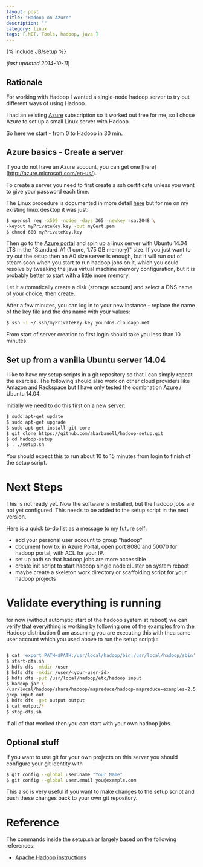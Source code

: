 ```yaml
---
layout: post
title: "Hadoop on Azure"
description: ""
category: linux
tags: [.NET, Tools, hadoop, java ]
---
```

{% include JB/setup %}

_(last updated 2014-10-11_)

## Rationale

For working with Hadoop I wanted a single-node hadoop server to try out
different ways of using Hadoop.

I had an existing [Azure](http://azure.microsoft.com/en-us/) subscription
so it worked out free for me, so I chose Azure to set up a small Linux
server with Hadoop.

So here we start - from 0 to Hadoop in 30 min.

## Azure basics - Create a server

If you do not have an Azure account, you can get one [here]
(http://azure.microsoft.com/en-us/).

To create a server you need to first create a ssh certificate
unless you want to give your password each time.

The Linux procedure is documented in more detail
[here](http://azure.microsoft.com/en-us/documentation/articles/virtual-machines-linux-use-ssh-key/)
but for me on my existing linux desktop it was just:

```sh
$ openssl req -x509 -nodes -days 365 -newkey rsa:2048 \
-keyout myPrivateKey.key -out myCert.pem
$ chmod 600 myPrivateKey.key
```

Then go to the [Azure portal](https://manage.windowsazure.com) and spin
up a linux server with Ubuntu 14.04 LTS in the "Standard_A1 (1 core,
1.75 GB memory)" size. If you just want to try out the setup then an A0
size server is enough, but it will run out of steam soon when you start
to run hadoop jobs on it, which you could resolve by tweaking the java
virtual machine memory configuration, but it is probably better to start
with a little more memory.

Let it automatically create a disk (storage account) and select a DNS
name of your choice, then create.

After a few minutes, you can log in to your new instance - replace the name of the key file and the dns name with your values:

```sh
$ ssh -i ~/.ssh/myPrivateKey.key yourdns.cloudapp.net
```
From start of server creation to first login should take you 
less than 10 minutes.

## Set up from a vanilla Ubuntu server 14.04

I like to have my setup scripts in a git repository so that I can
simply repeat the exercise. The following should also work on other
cloud providers like Amazon and Rackspace but I have only tested the
combnation Azure / Ubuntu 14.04.

Initially we need to do this first on a new server: 

```sh
$ sudo apt-get update
$ sudo apt-get upgrade
$ sudo apt-get install git-core
$ git clone https://github.com/abarbanell/hadoop-setup.git
$ cd hadoop-setup
$ . ./setup.sh
```

You should expect this to run  about 10 to 15 minutes from login to
finish of the setup script.

# Next Steps

This is not ready yet. Now the software is installed, but the hadoop
jobs are not yet configured. This needs to be added to the setup script
in the next version.

Here is a quick to-do list as a message to my future self:

- add your personal user account to group "hadoop"
- document how to: in Azure Portal, open port 8080 and  50070 for hadoop portal, with ACL for your IP.
- set up path so that hadoop jobs are more accessible
- create init script to start hadoop single node cluster on system reboot
- maybe create a skeleton work directory or scaffolding script for your
hadoop projects

# Validate everything is running

for now (without automatic start of the hadoop system at reboot) we can
verify that everyithing is working by following one of the examples from
the Hadoop distribution (I am assuming you are executing this with thea
same user account which you used above to run the setup script) :

```sh

$ cat 'export PATH=$PATH:/usr/local/hadoop/bin:/usr/local/hadoop/sbin'
$ start-dfs.sh
$ hdfs dfs -mkdir /user
$ hdfs dfs -mkdir /user/<your-user-id>
$ hdfs dfs -put /usr/local/hadoop/etc/hadoop input
$ hadoop jar \
/usr/local/hadoop/share/hadoop/mapreduce/hadoop-mapreduce-examples-2.5.1.jar \
grep input out
$ hdfs dfs -get output output
$ cat output/*
$ stop-dfs.sh

```

If all of that worked then you can start with your own hadoop jobs.


## Optional stuff 

If you want to use git for your own projects on this server you should
configure your git identity with

```sh
$ git config --global user.name "Your Name"
$ git config --global user.email you@example.com
```

This also is very useful if you want to make changes to the setup script
and push these changes back to your own git repository.

# Reference

The commands inside the setup.sh ar largely based on the following references: 
- [Apache Hadoop instructions](http://hadoop.apache.org/docs/current/hadoop-project-dist/hadoop-common/SingleCluster.html)


